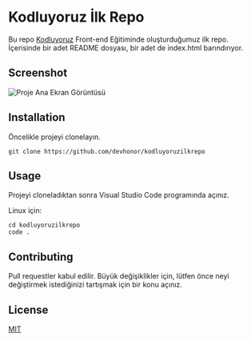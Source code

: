 # Kodluyoruz İlk Repo

Bu repo [Kodluyoruz](www.kodluyoruz.org) Front-end Eğitiminde oluşturduğumuz ilk repo. İçerisinde bir adet README dosyası, bir adet de index.html barındırıyor.

## Screenshot
![Proje Ana Ekran Görüntüsü](https://i.hizliresim.com/o90wnik.png)

## Installation

Öncelikle projeyi clonelayın.

` git clone https://github.com/devhonor/kodluyoruzilkrepo `

## Usage 

Projeyi cloneladıktan sonra Visual Studio Code programında açınız.

Linux için: 

```
cd kodluyoruzilkrepo
code .
```

## Contributing

Pull requestler kabul edilir. Büyük değişiklikler için, lütfen önce neyi değiştirmek istediğinizi tartışmak için bir konu açınız.

## License

[MIT](https://en.wikipedia.org/wiki/MIT_License)

